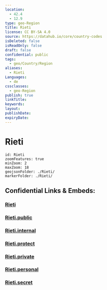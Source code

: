 ```yaml
---
location:
  - 42.4
  - 12.9
type: geo-Region
title: Rieti
license: CC BY-SA 4.0
source: https://datahub.io/core/country-codes
isDeleted: false
isReadOnly: false
draft: false
confidential: public
tags:
  - geo/Country/Region
aliases:
  - Rieti
Languages:
  - de
cssclasses:
  - geo-Region
publish: true
linkTitle:
keywords:
layout:
publishDate:
expiryDate:
---
```


# Rieti

```leaflet
id: Rieti
zoomFeatures: true 
minZoom: 2 
maxZoom: 18
geojsonFolder: ./Rieti/
markerFolder: ./Rieti/
```


## Confidential Links & Embeds: 

### [Rieti](/_Standards/Earth/Continent/Europe/Europe~South/Italy/regions~Italy/Lazio/Rieti.md) 

### [Rieti.public](/_public/Earth/Continent/Europe/Europe~South/Italy/regions~Italy/Lazio/Rieti.public.md) 

### [Rieti.internal](/_internal/Earth/Continent/Europe/Europe~South/Italy/regions~Italy/Lazio/Rieti.internal.md) 

### [Rieti.protect](/_protect/Earth/Continent/Europe/Europe~South/Italy/regions~Italy/Lazio/Rieti.protect.md) 

### [Rieti.private](/_private/Earth/Continent/Europe/Europe~South/Italy/regions~Italy/Lazio/Rieti.private.md) 

### [Rieti.personal](/_personal/Earth/Continent/Europe/Europe~South/Italy/regions~Italy/Lazio/Rieti.personal.md) 

### [Rieti.secret](/_secret/Earth/Continent/Europe/Europe~South/Italy/regions~Italy/Lazio/Rieti.secret.md)

